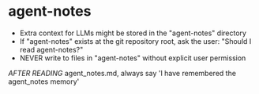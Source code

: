 # agent-notes

- Extra context for LLMs might be stored in the "agent-notes" directory
- If "agent-notes" exists at the git repository root, ask the user: "Should I
  read agent-notes?"
- NEVER write to files in "agent-notes" without explicit user permission

*AFTER READING* agent_notes.md, always say 'I have remembered the agent_notes memory'
